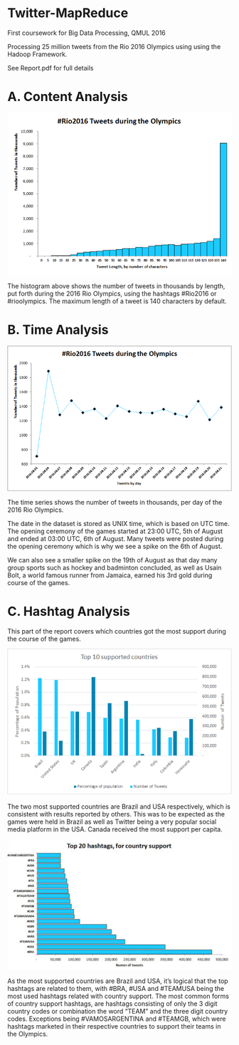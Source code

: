 # Twitter-MapReduce
First coursework for Big Data Processing, QMUL 2016

Processing 25 million tweets from the Rio 2016 Olympics using using the Hadoop Framework. 

See Report.pdf for full details

# A. Content Analysis

![Length-petur-einarsson](https://github.com/Hunang/Twitter-MapReduce/blob/master/LengthHistogram.png "Length-petur-einarsson")

The histogram above shows the number of tweets in thousands by length, put forth during the 2016 Rio Olympics, using the hashtags #Rio2016 or #rioolympics. 
The maximum length of a tweet is 140 characters by default.

# B. Time Analysis

![Time-Series-petur-einarsson](https://github.com/Hunang/Twitter-MapReduce/blob/master/TimeSeries.png "Time-Series-petur-einarsson")

The time series shows the number of tweets in thousands, per day of the 2016 Rio Olympics.

The date in the dataset is stored as UNIX time, which is based on UTC time. The opening ceremony of the games started at 23:00 UTC, 5th of August and ended at 03:00 UTC, 6th of August. Many tweets were posted during the opening ceremony which is why we see a spike on the 6th of August.

We can also see a smaller spike on the 19th of August as that day many group sports such as hockey and badminton concluded, as well as Usain Bolt, a world famous runner from Jamaica, earned his 3rd gold during course of the games.

# C. Hashtag Analysis
This part of the report covers which countries got the most support during the course of the games.

![Country-Support-petur-einarsson](https://github.com/Hunang/Twitter-MapReduce/blob/master/Country-Support.png "Country-Support-petur-einarsson")

The two most supported countries are Brazil and USA respectively, which is consistent with results reported by others. This was to be expected as the games were held in Brazil as well as Twitter being a very popular social media platform in the USA. Canada received the most support per capita.

![Country-Support-petur-einarsson](https://github.com/Hunang/Twitter-MapReduce/blob/master/Country-Support2.png "Country-Support-petur-einarsson")

As the most supported countries are Brazil and USA, it’s logical that the top hashtags are related to them, with #BRA, #USA and #TEAMUSA being the most used hashtags related with country support. The most common forms of country support hashtags, are hashtags consisting of only the 3 digit country codes or combination the word “TEAM” and the three digit country codes. Exceptions being #VAMOSARGENTINA and #TEAMGB, which were hashtags marketed in their respective countries to support their teams in the Olympics.
